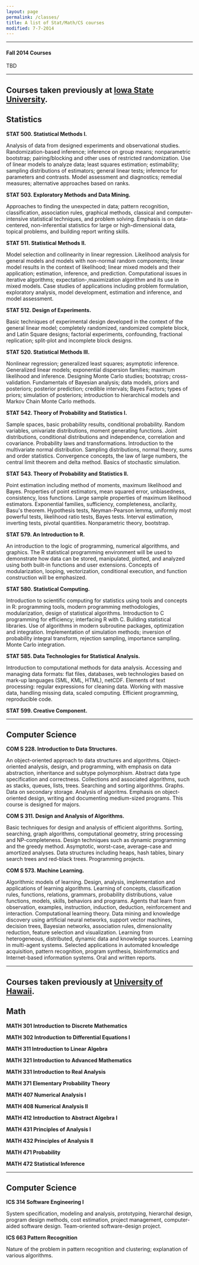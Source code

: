 ```yaml
---
layout: page
permalink: /classes/
title: A list of Stat/Math/CS courses
modified: 7-7-2014
---
```

<hr>

#### Fall 2014 Courses
TBD

<hr>

Courses taken previously at [Iowa State University](http://catalog.iastate.edu/azcourses/).
-------

## Statistics

**STAT 500. Statistical Methods I.**

Analysis of data from designed experiments and observational studies. Randomization-based inference; inference on group means; nonparametric bootstrap; pairing/blocking and other uses of restricted randomization. Use of linear models to analyze data; least squares estimation; estimability; sampling distributions of estimators; general linear tests; inference for parameters and contrasts. Model assessment and diagnostics; remedial measures; alternative approaches based on ranks.  

**STAT 503. Exploratory Methods and Data Mining.**

Approaches to finding the unexpected in data; pattern recognition, classification, association rules, graphical methods, classical and computer-intensive statistical techniques, and problem solving. Emphasis is on data-centered, non-inferential statistics for large or high-dimensional data, topical problems, and building report writing skills.  

**STAT 511. Statistical Methods II.**

Model selection and collinearity in linear regression. Likelihood analysis for general models and models with non-normal random components; linear model results in the context of likelihood; linear mixed models and their application; estimation, inference, and prediction. Computational issues in iterative algorithms; expectation-,maximization algorithm and its use in mixed models. Case studies of applications including problem formulation, exploratory analysis, model development, estimation and inference, and model assessment.  

**STAT 512. Design of Experiments.**

Basic techniques of experimental design developed in the context of the general linear model; completely randomized, randomized complete block, and Latin Square designs; factorial experiments, confounding, fractional replication; split-plot and incomplete block designs.  

**STAT 520. Statistical Methods III.**

Nonlinear regression; generalized least squares; asymptotic inference. Generalized linear models; exponential dispersion families; maximum likelihood and inference. Designing Monte Carlo studies; bootstrap; cross-validation. Fundamentals of Bayesian analysis; data models, priors and posteriors; posterior prediction; credible intervals; Bayes Factors; types of priors; simulation of posteriors; introduction to hierarchical models and Markov Chain Monte Carlo methods.  

**STAT 542. Theory of Probability and Statistics I.**

Sample spaces, basic probability results, conditional probability. Random variables, univariate distributions, moment generating functions. Joint distributions, conditional distributions and independence, correlation and covariance. Probability laws and transformations. Introduction to the multivariate normal distribution. Sampling distributions, normal theory, sums and order statistics. Convergence concepts, the law of large numbers, the central limit theorem and delta method. Basics of stochastic simulation.  

**STAT 543. Theory of Probability and Statistics II.**

Point estimation including method of moments, maximum likelihood and Bayes. Properties of point estimators, mean squared error, unbiasedness, consistency, loss functions. Large sample properties of maximum likelihood estimators. Exponential families, sufficiency, completeness, ancilarity, Basu's theorem. Hypothesis tests, Neyman-Pearson lemma, uniformly most powerful tests, likelihood ratio tests, Bayes tests. Interval estimation, inverting tests, pivotal quantities. Nonparametric theory, bootstrap.  

**STAT 579. An Introduction to R.**

An introduction to the logic of programming, numerical algorithms, and graphics. The R statistical programming environment will be used to demonstrate how data can be stored, manipulated, plotted, and analyzed using both built-in functions and user extensions. Concepts of modularization, looping, vectorization, conditional execution, and function construction will be emphasized.  

**STAT 580. Statistical Computing.**

Introduction to scientific computing for statistics using tools and concepts in R: programming tools, modern programming methodologies, modularization, design of statistical algorithms. Introduction to C programming for efficiency; interfacing R with C. Building statistical libraries. Use of algorithms in modern subroutine packages, optimization and integration. Implementation of simulation methods; inversion of probability integral transform, rejection sampling, importance sampling. Monte Carlo integration.  

**STAT 585. Data Technologies for Statistical Analysis.**

Introduction to computational methods for data analysis. Accessing and managing data formats: flat files, databases, web technologies based on mark-up languages (SML, KML, HTML), netCDF. Elements of text processing: regular expressions for cleaning data. Working with massive data, handling missing data, scaled computing. Efficient programming, reproducible code.  

**STAT 599. Creative Component.**

<hr>

## Computer Science
**COM S 228. Introduction to Data Structures.**

An object-oriented approach to data structures and algorithms. Object-oriented analysis, design, and programming, with emphasis on data abstraction, inheritance and subtype polymorphism. Abstract data type specification and correctness. Collections and associated algorithms, such as stacks, queues, lists, trees. Searching and sorting algorithms. Graphs. Data on secondary storage. Analysis of algoritms. Emphasis on object-oriented design, writing and documenting medium-sized programs. This course is designed for majors.  

**COM S 311. Design and Analysis of Algorithms.**

Basic techniques for design and analysis of efficient algorithms. Sorting, searching, graph algorithms, computational geometry, string processing and NP-completeness. Design techniques such as dynamic programming and the greedy method. Asymptotic, worst-case, average-case and amortized analyses. Data structures including heaps, hash tables, binary search trees and red-black trees. Programming projects.  

**COM S 573. Machine Learning.**

Algorithmic models of learning. Design, analysis, implementation and applications of learning algorithms. Learning of concepts, classification rules, functions, relations, grammars, probability distributions, value functions, models, skills, behaviors and programs. Agents that learn from observation, examples, instruction, induction, deduction, reinforcement and interaction. Computational learning theory. Data mining and knowledge discovery using artificial neural networks, support vector machines, decision trees, Bayesian networks, association rules, dimensionality reduction, feature selection and visualization. Learning from heterogeneous, distributed, dynamic data and knowledge sources. Learning in multi-agent systems. Selected applications in automated knowledge acquisition, pattern recognition, program synthesis, bioinformatics and Internet-based information systems. Oral and written reports.  

<hr>

Courses taken previously at [University of Hawaii](http://www.catalog.hawaii.edu/courses/description-index.htm).
-------

## Math

**MATH 301 Introduction to Discrete Mathematics**  

**MATH 302 Introduction to Differential Equations I**  

**MATH 311 Introduction to Linear Algebra**  

**MATH 321 Introduction to Advanced Mathematics**  

**MATH 331 Introduction to Real Analysis**  

**MATH 371 Elementary Probability Theory**  

**MATH 407 Numerical Analysis I**  

**MATH 408 Numerical Analysis II**  

**MATH 412 Introduction to Abstract Algebra I**  

**MATH 431 Principles of Analysis I**  

**MATH 432 Principles of Analysis II**  

**MATH 471 Probability**  

**MATH 472 Statistical Inference**  

<hr>

## Computer Science
**ICS 314 Software Engineering I**

System specification, modeling and analysis, prototyping, hierarchal design, program design methods, cost estimation, project management, computer-aided software design. Team-oriented software-design project.  

**ICS 663 Pattern Recognition**

Nature of the problem in pattern recognition and clustering; explanation of various algorithms.  